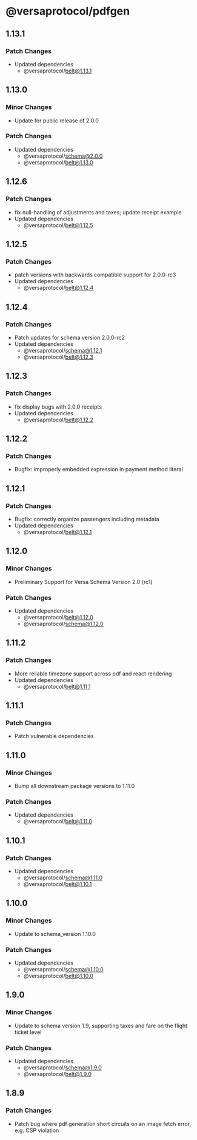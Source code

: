 # @versaprotocol/pdfgen

## 1.13.1

### Patch Changes

- Updated dependencies
  - @versaprotocol/belt@1.13.1

## 1.13.0

### Minor Changes

- Update for public release of 2.0.0

### Patch Changes

- Updated dependencies
  - @versaprotocol/schema@2.0.0
  - @versaprotocol/belt@1.13.0

## 1.12.6

### Patch Changes

- fix null-handling of adjustments and taxes; update receipt example
- Updated dependencies
  - @versaprotocol/belt@1.12.5

## 1.12.5

### Patch Changes

- patch versions with backwards compatible support for 2.0.0-rc3
- Updated dependencies
  - @versaprotocol/belt@1.12.4

## 1.12.4

### Patch Changes

- Patch updates for schema version 2.0.0-rc2
- Updated dependencies
  - @versaprotocol/schema@1.12.1
  - @versaprotocol/belt@1.12.3

## 1.12.3

### Patch Changes

- fix display bugs with 2.0.0 receipts
- Updated dependencies
  - @versaprotocol/belt@1.12.2

## 1.12.2

### Patch Changes

- Bugfix: improperly embedded expression in payment method literal

## 1.12.1

### Patch Changes

- Bugfix: correctly organize passengers including metadata
- Updated dependencies
  - @versaprotocol/belt@1.12.1

## 1.12.0

### Minor Changes

- Preliminary Support for Versa Schema Version 2.0 (rc1)

### Patch Changes

- Updated dependencies
  - @versaprotocol/belt@1.12.0
  - @versaprotocol/schema@1.12.0

## 1.11.2

### Patch Changes

- More reliable timezone support across pdf and react rendering
- Updated dependencies
  - @versaprotocol/belt@1.11.1

## 1.11.1

### Patch Changes

- Patch vulnerable dependencies

## 1.11.0

### Minor Changes

- Bump all downstream package versions to 1.11.0

### Patch Changes

- Updated dependencies
  - @versaprotocol/belt@1.11.0

## 1.10.1

### Patch Changes

- Updated dependencies
  - @versaprotocol/schema@1.11.0
  - @versaprotocol/belt@1.10.1

## 1.10.0

### Minor Changes

- Update to schema_version 1.10.0

### Patch Changes

- Updated dependencies
  - @versaprotocol/schema@1.10.0
  - @versaprotocol/belt@1.10.0

## 1.9.0

### Minor Changes

- Update to schema version 1.9, supporting taxes and fare on the flight ticket level

### Patch Changes

- Updated dependencies
  - @versaprotocol/schema@1.9.0
  - @versaprotocol/belt@1.9.0

## 1.8.9

### Patch Changes

- Patch bug where pdf generation short circuits on an image fetch error, e.g. CSP violation
